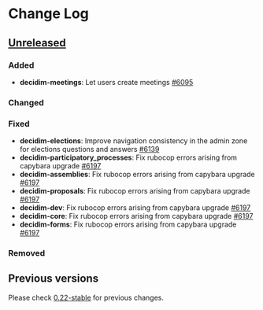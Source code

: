 # Change Log

## [Unreleased](https://github.com/decidim/decidim/tree/HEAD)

### Added

- **decidim-meetings**: Let users create meetings [\#6095](https://github.com/decidim/decidim/pull/6095)

### Changed

### Fixed

- **decidim-elections**: Improve navigation consistency in the admin zone for elections questions and answers [\#6139](https://github.com/decidim/decidim/pull/6139)
- **decidim-participatory_processes**: Fix rubocop errors arising from capybara upgrade [\#6197](https://github.com/decidim/decidim/pull/6197)
- **decidim-assemblies**: Fix rubocop errors arising from capybara upgrade [\#6197](https://github.com/decidim/decidim/pull/6197)
- **decidim-proposals**: Fix rubocop errors arising from capybara upgrade [\#6197](https://github.com/decidim/decidim/pull/6197)
- **decidim-dev**: Fix rubocop errors arising from capybara upgrade [\#6197](https://github.com/decidim/decidim/pull/6197)
- **decidim-core**: Fix rubocop errors arising from capybara upgrade [\#6197](https://github.com/decidim/decidim/pull/6197)
- **decidim-forms**: Fix rubocop errors arising from capybara upgrade [\#6197](https://github.com/decidim/decidim/pull/6197)

### Removed

## Previous versions

Please check [0.22-stable](https://github.com/decidim/decidim/blob/0.22-stable/CHANGELOG.md) for previous changes.
